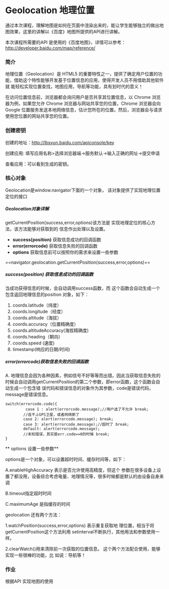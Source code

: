 # Geolocation 地理位置
通过本次课程，理解地图是如何在页面中渲染出来的，能让学生能够独立的做出地图效果，这里的讲解以《百度》地图所提供的API进行讲解。

本次课程所需要的API 是使用的《百度地图》，详情可以参考：http://developer.baidu.com/map/reference/

### 简介
地理位置（Geolocation）是 HTML5 的重要特性之一，提供了确定用户位置的功能，借助这个特性能够开发基于位置信息的应用，使得开发人员不用借助其他软件就 能轻松实现位置查找，地图应用，导航等功能，具有划时代的意义！

在访问位置信息前，浏览器都会询问用户是否共享其位置信息，以 Chrome 浏览器为例，如果您允许 Chrome 浏览器与网站共享您的位置，Chrome 浏览器会向 Google 位置服务发送本地网络信息，估计您所在的位置。然后，浏览器会与请求使用您位置的网站共享您的位置。

### 创建密钥
创建的地址：http://lbsyun.baidu.com/apiconsole/key

创建应用: 填写应用名称>选择浏览器端->服务默认->输入正确的网址->提交申请

查看应用：可以看到生成的密钥。

### 核心对象
Geolocation是window.navigator下面的一个对象， 该对象提供了实现地理位置定位的接口

#####  Geolocation对象详解

getCurrentPosition(success,error,options)该方法是 实现地理定位的核心方法，该方法能够对获取到的 信息作出处理以及设置。
-    **success(position)** 获取信息成功的回调函数 
-    **error(errorcode)** 获取信息失败的回调函数 
-    **options** 获取信息前可以按照你的需求来设置一些参数

==navigator.geolocation.getCurrentPosition(success,error,options)==

##### success(position) 获取信息成功的回调函数
当成功获得信息的时候，会自动调用success函数，而 这个函数会自动生成一个包含返回地理信息的position 对象，如下：

1. 	coords.latitude（纬度） 
1. 	coords.longitude（经度） 
1. 	coords.altitude（海拔） 
1. 	coords.accuracy（位置精确度） 
1. 	coords.altitudeAccuracy(海拔精确度) 
1. 	coords.heading（朝向） 
1. 	coords.speed (速度) 
1. 	timestamp(响应的日期/时间)

##### error(errorcode)获取信息失败的回调函数

A. 地理信息会因为各种因素，例如信号不好等等而出错。因此当获取信息失败的时候会自动调用getCurrentPosition的第二个参数，即error函数，这个函数会自动生成一个包含错 误代码和错误信息的对象作为其参数，code是错误代码，message是错误信息。

```
switch(errorcode.code){
		 case 1 : alert(errorcode.message);//用户选了不允许 break;
        //连不上GPS卫星，或者网络断了
		case 2: alert(errorcode.message); break;
	    case 3: alert(errorcode.message);//超时了 break;
	    default: alert(errorcode.message);
        //未知错误，其实是err.code==0的时候 break;
}
```
**  options 设置一些参数**

options是一个对象，可以设置超时时间、缓存时间等，如下：

A.enableHighAccuracy 表示是否允许使用高精度，但这个 参数在很多设备上设置了都没用，设备综合考虑电量、地理情况等，很多时候都是默认的由设备自身来调

B.timeout指定超时时间

C.maximumAge 是指缓存的时间

geolocation 还有两个方法：

1.watchPosition(success,error,options) 表示重复获取地 理位置，相当于将getCurrentPosition这个方法利用 setinterval不断执行，其他用法和参数使用一样。

2.clearWatch()用来清除前一次获取的位置信息。 这个两个方法配合使用，能够实现一些很棒的功能，比 如说：导航等！

### 作业
根据API 实现地图的使用















